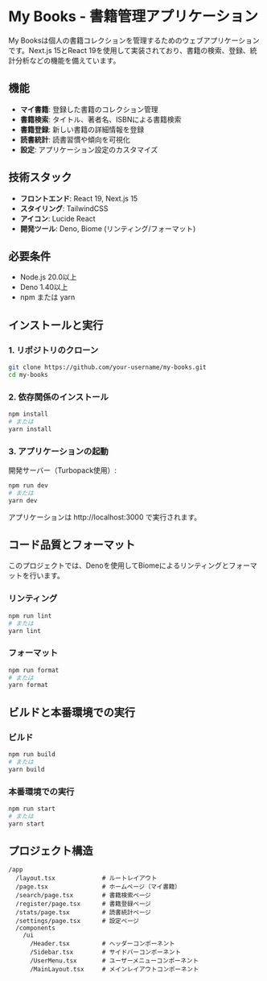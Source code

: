 # My Books - 書籍管理アプリケーション

My Booksは個人の書籍コレクションを管理するためのウェブアプリケーションです。Next.js 15とReact 19を使用して実装されており、書籍の検索、登録、統計分析などの機能を備えています。

## 機能

- **マイ書籍**: 登録した書籍のコレクション管理
- **書籍検索**: タイトル、著者名、ISBNによる書籍検索
- **書籍登録**: 新しい書籍の詳細情報を登録
- **読書統計**: 読書習慣や傾向を可視化
- **設定**: アプリケーション設定のカスタマイズ

## 技術スタック

- **フロントエンド**: React 19, Next.js 15
- **スタイリング**: TailwindCSS
- **アイコン**: Lucide React
- **開発ツール**: Deno, Biome (リンティング/フォーマット)

## 必要条件

- Node.js 20.0以上
- Deno 1.40以上
- npm または yarn

## インストールと実行

### 1. リポジトリのクローン

```bash
git clone https://github.com/your-username/my-books.git
cd my-books
```

### 2. 依存関係のインストール

```bash
npm install
# または
yarn install
```

### 3. アプリケーションの起動

開発サーバー（Turbopack使用）:

```bash
npm run dev
# または
yarn dev
```

アプリケーションは http://localhost:3000 で実行されます。

## コード品質とフォーマット

このプロジェクトでは、Denoを使用してBiomeによるリンティングとフォーマットを行います。

### リンティング

```bash
npm run lint
# または
yarn lint
```

### フォーマット

```bash
npm run format
# または
yarn format
```

## ビルドと本番環境での実行

### ビルド

```bash
npm run build
# または
yarn build
```

### 本番環境での実行

```bash
npm run start
# または
yarn start
```

## プロジェクト構造

```
/app
  /layout.tsx             # ルートレイアウト
  /page.tsx               # ホームページ（マイ書籍）
  /search/page.tsx        # 書籍検索ページ
  /register/page.tsx      # 書籍登録ページ
  /stats/page.tsx         # 読書統計ページ
  /settings/page.tsx      # 設定ページ
  /components
    /ui
      /Header.tsx         # ヘッダーコンポーネント
      /Sidebar.tsx        # サイドバーコンポーネント
      /UserMenu.tsx       # ユーザーメニューコンポーネント
      /MainLayout.tsx     # メインレイアウトコンポーネント
```
